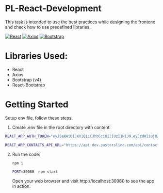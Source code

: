 
# PL-React-Development
This task is intended to use the best practices while designing the frontend and check how to use predefined libraries.

[![React](https://img.shields.io/badge/react-%2320232a.svg?style=for-the-badge&logo=react&logoColor=%2361DAFB)](https://reactjs.org/)
[![Axios](https://img.shields.io/badge/axios-%2320232a.svg?style=for-the-badge&logo=axios&logoColor=%2323F3FE)](https://axios-http.com/)
[![Bootstrap](https://img.shields.io/badge/bootstrap-%2320232a.svg?style=for-the-badge&logo=bootstrap&logoColor=%237952B3)](https://getbootstrap.com/docs/4.6/getting-started/introduction/)


# Libraries Used:
- React
- Axios
- Bootstrap (v4)
- React-Bootstrap

# Getting Started
Setup env file, follow these steps:
1. Create .env file in the root directory with content:
  ```bash
REACT_APP_AUTH_TOKEN="eyJ0eXAiOiJKV1QiLCJhbGciOiJIUzI1NiJ9.eyJzdWIiOjU2MCwiZXhwIjoxNzI2NTY3MTc5LCJ0eXBlIjoiYWNjZXNzIiwidGltZXN0YW1wIjoxNjk1MDMxMTc5fQ.0y7NtuVDCvcPvmWbliMs1q02sov2oFC6u2Hi6H4A2W4"
```
 ```bash 
REACT_APP_CONTACTS_API_URL="https://api.dev.pastorsline.com/api/contacts.json"
```

2. Run the code:
   ```bash
   npm i
   ```
    ```bash
   PORT=30080  npm start
   ```
   Open your web browser and visit http://localhost:30080 to see the app in action.

